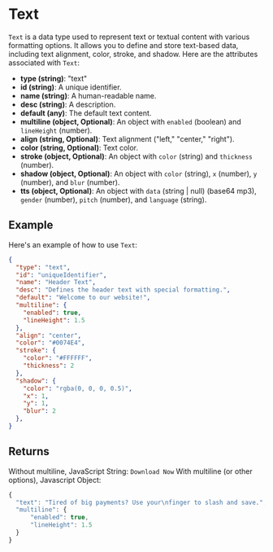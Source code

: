 # Text

`Text` is a data type used to represent text or textual content with various formatting options. It allows you to define and store text-based data, including text alignment, color, stroke, and shadow. Here are the attributes associated with `Text`:

- **type (string)**: "text"
- **id (string)**: A unique identifier.
- **name (string)**: A human-readable name.
- **desc (string)**: A description.
- **default (any)**: The default text content.
- **multiline (object, Optional)**: An object with `enabled` (boolean) and `lineHeight` (number).
- **align (string, Optional)**: Text alignment ("left," "center," "right").
- **color (string, Optional)**: Text color.
- **stroke (object, Optional)**: An object with `color` (string) and `thickness` (number).
- **shadow (object, Optional)**: An object with `color` (string), `x` (number), `y` (number), and `blur` (number).
- **tts (object, Optional)**: An object with `data` (string | null) (base64 mp3), `gender` (number), `pitch` (number), and `language` (string).

## Example

Here's an example of how to use `Text`:

```json
{
  "type": "text",
  "id": "uniqueIdentifier",
  "name": "Header Text",
  "desc": "Defines the header text with special formatting.",
  "default": "Welcome to our website!",
  "multiline": {
    "enabled": true,
    "lineHeight": 1.5
  },
  "align": "center",
  "color": "#0074E4",
  "stroke": {
    "color": "#FFFFFF",
    "thickness": 2
  },
  "shadow": {
    "color": "rgba(0, 0, 0, 0.5)",
    "x": 1,
    "y": 1,
    "blur": 2
  },
}
```

## Returns
Without multiline, JavaScript String: `Download Now`
With multiline (or other options), Javascript Object:
```js
{
  "text": "Tired of big payments? Use your\nfinger to slash and save.",
  "multiline": {
      "enabled": true,
      "lineHeight": 1.5
  }
}
```
